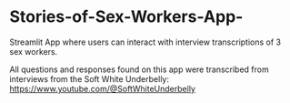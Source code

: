 # Stories-of-Sex-Workers-App-
Streamlit App where users can interact with interview transcriptions of 3 sex workers. 

All questions and responses found on this app were transcribed from interviews from the Soft White Underbelly: https://www.youtube.com/@SoftWhiteUnderbelly
